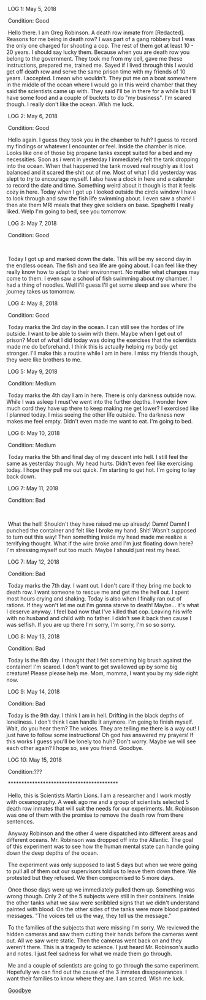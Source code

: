  LOG 1: May 5, 2018

 Condition: Good


 Hello there. I am Greg Robinson. A death row inmate from [Redacted]. Reasons for me being in death row? I was part of a gang robbery but I was the only one charged for shooting a cop. The rest of them got at least 10 - 20 years. I should say lucky them. Because when you are death row you belong to the government. They took me from my cell, gave me these instructions, prepared me, trained me. Sayed if I lived through this I would get off death row and serve the same prison time with my friends of 10 years. I accepted. I mean who wouldn't. They put me on a boat somewhere in the middle of the ocean where I would go in this weird chamber that they said the scientists came up with. They said I'll be in there for a while but I'll have some food and a couple of buckets to do "my business". I'm scared though. I really don't like the ocean. Wish me luck. 


 LOG 2: May 6, 2018

 Condition: Good


 Hello again. I guess they took you in the chamber to huh? I guess to record my findings or whatever I encounter or feel. Inside the chamber is nice. Looks like one of those big propane tanks except suited for a bed and my necessities. Soon as i went in yesterday I immediately felt the tank dropping into the ocean. When that happened the tank moved real roughly as it lost balanced and it scared the shit out of me. Most of what I did yesterday was slept to try to encourage myself. I also have a clock in here and a calender to record the date and time. Something weird about it though is that it feels cozy in here. Today when I got up I looked outside the circle window I have to look through and saw the fish life swimming about. I even saw a shark! I then ate them MRI meals that they give soldiers on base. Spaghetti I really liked. Welp I'm going to bed, see you tomorrow. 


 LOG 3: May 7, 2018

 Condition: Good

 

 Today I got up and marked down the date. This will be my second day in the endless ocean. The fish and sea life are going about. I can feel like they really know how to adapt to their environment. No matter what changes may come to them. I even saw a school of fish swimming about my chamber. I had a thing of noodles. Well I'll guess I'll get some sleep and see where the journey takes us tomorrow. 


 LOG 4: May 8, 2018

 Condition: Good


 Today marks the 3rd day in the ocean. I can still see the hordes of life outside. I want to be able to swim with them. Maybe when I get out of prison? Most of what I did today was doing the exercises that the scientists made me do beforehand. I think this is actually helping my body get stronger. I'll make this a routine while I am in here. I miss my friends though, they were like brothers to me. 


 LOG 5: May 9, 2018

 Condition: Medium


 Today marks the 4th day I am in here. There is only darkness outside now. While I was asleep I must've went into the further depths. I wonder how much cord they have up there to keep making me get lower? I exercised like I planned today. I miss seeing the other life outside. The darkness now makes me feel empty. Didn't even made me want to eat. I'm going to bed. 


 LOG 6: May 10, 2018

 Condition: Medium


 Today marks the 5th and final day of my descent into hell. I still feel the same as yesterday though. My head hurts. Didn't even feel like exercising today. I hope they pull me out quick. I'm starting to get hot. I'm going to lay back down. 


 LOG 7: May 11, 2018

 Condition: Bad

 

 What the hell! Shouldn't they have raised me up already! Damn! Damn! I punched the container and felt like I broke my hand. Shit! Wasn't supposed to turn out this way! Then something inside my head made me realize a terrifying thought. What if the wire broke amd I'm just floating down here? I'm stressing myself out too much. Maybe I should just rest my head. 


 LOG 7: May 12, 2018

 Condition: Bad


 Today marks the 7th day. I want out. I don't care if they bring me back to death row. I want someone to rescue me and get me the hell out. I spent most hours crying and shaking. Today is also when I finally ran out of rations. If they won't let me out I'm gonna starve to death! Maybe… it's what I deserve anyway. I feel bad now that I've killed that cop. Leaving his wife with no husband and child with no father. I didn't see it back then cause I was selfish. If you are up there I'm sorry, I'm sorry, I'm so so sorry. 


 LOG 8: May 13, 2018

 Condition: Bad


 Today is the 8th day. I thought that I felt something big brush against the container! I'm scared. I don't want to get swallowed up by some big creature! Please please help me. Mom, momma, I want you by my side right now. 


 LOG 9: May 14, 2018

 Condition: Bad


 Today is the 9th day. I think I am in hell. Drifting in the black depths of loneliness. I don't think I can handle it anymore. I'm going to finish myself. Wait, do you hear them? The voices. They are telling me there is a way out! I just have to follow some instructions! Oh god has answered my prayers! If this works I guess you'll be lonely too huh? Don't worry. Maybe we will see each other again? I hope so, see you friend. Goodbye.


 LOG 10: May 15, 2018

 Condition:???


 *****************************************

 Hello, this is Scientists Martin Lions. I am a researcher and I work mostly with oceanography. A week ago me and a group of scientists selected 5 death row inmates that will suit the needs for our experiments. Mr. Robinson was one of them with the promise to remove the death row from there sentences. 


 Anyway Robinson and the other 4 were dispatched into different areas and different oceans. Mr. Robinson was dropped off into the Atlantic. The goal of this experiment was to see how the human mental state can handle going down the deep depths of the ocean. 


 The experiment was only supposed to last 5 days but when we were going to pull all of them out our supervisors told us to leave them down there. We protested but they refused. We then compromised to 5 more days. 


 Once those days were up we immediately pulled them up. Something was wrong though. Only 2 of the 5 subjects were still in their containers. Inside the other tanks what we saw were scribbled signs that we didn't understand painted with blood. On the other sides of the tanks were more blood painted messages. "The voices tell us the way, they tell us the message." 


 To the families of the subjects that were missing I'm sorry. We reviewed the hidden cameras and saw them cutting their hands before the cameras went out. All we saw were static. Then the cameras went back on and they weren't there. This is a tragedy to science. I just heard Mr. Robinson's audio and notes. I just feel sadness for what we made them go through. 


 Me and a couple of scientists are going to go through the same experiment. Hopefully we can find out the cause of the 3 inmates disappearances. I want their families to know where they are. I am scared. Wish me luck. 


 [Goodbye](https://www.reddit.com/r/lingeringshadows/comments/10ugx6c/deep_dive_experiment_logs/?utm_source=share&utm_medium=android_app&utm_name=androidcss&utm_term=1&utm_content=share_button) 


  